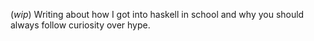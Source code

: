 (*wip*) Writing about how I got into haskell in school and why you should always follow curiosity over hype.
